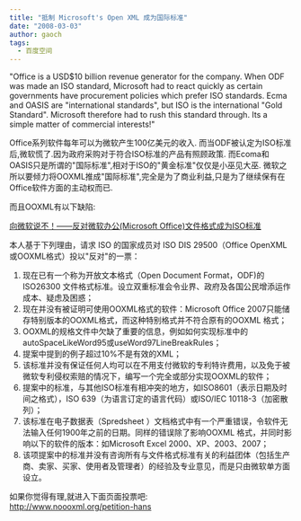 ```yaml
---
title: "抵制 Microsoft's Open XML 成为国际标准"
date: "2008-03-03"
author: gaoch
tags:
  - 百度空间
---
```


"Office is a USD$10 billion revenue generator for the company. When ODF
was made an ISO standard, Microsoft had to react quickly as certain
governments have procurement policies which prefer ISO standards. Ecma
and OASIS are "international standards", but ISO is the international
"Gold Standard". Microsoft therefore had to rush this standard through.
Its a simple matter of commercial interests!"  
  
Office系列软件每年可以为微软产生100亿美元的收入.
而当ODF被认定为ISO标准后,微软慌了.因为政府采购对于符合ISO标准的产品有照顾政策.
而Ecoma和OASIS只是所谓的"国际标准",相对于ISO的"黄金标准"仅仅是小巫见大巫.
微软之所以要倾力将OOXML推成"国际标准",完全是为了商业利益,只是为了继续保有在Office软件方面的主动权而已.  
  
而且OOXML有以下缺陷:  
  
[向微软说不！——反对微软办公(Microsoft
Office)文件格式成为ISO标准](http://www.noooxml.org/petition-hans)

本人基于下列理由，请求 ISO 的国家成员对 ISO DIS 29500（Office
OpenXML或OOXML格式）投以"反对"的一票：

1.  现在已有一个称为开放文本格式（Open Document Format，ODF)的ISO26300
    文件格式标准。设立双重标准会令业界、政府及各国公民增添运作成本、疑虑及困惑；
2.  现在并没有被证明可使用OOXML格式的软件：Microsoft Office
    2007只能储存特别版本的OOXML格式，而这种特别格式并不符合原有的OOXML
    格式；
3.  OOXML的规格文件中欠缺了重要的信息，例如如何实现标准中的autoSpaceLikeWord95或useWord97LineBreakRules；
4.  提案中提到的例子超过10%不是有效的XML；
5.  该标准并没有保证任何人均可以在不用支付微软的专利特许费用，以及免于被微软专利侵权索赔的情况下，编写一个完全或部分实现OOXML的软件；
6.  提案中的标准，与其他ISO标准有相冲突的地方，如ISO8601（表示日期及时间之格式），ISO
    639（为语言订定的语言代码）或ISO/IEC 10118-3（加密散列）；
7.  该标准在电子数据表（Spredsheet
    ）文档格式中有一个严重错误，令软件无法输入任何1900年之前的日期。同样的错误除了影响OOXML
    格式，并同时影响以下的软件的版本：如Microsoft Excel
    2000、XP、2003、2007；
8.  该项提案中的标准并没有咨询所有与文件格式标准有关的利益团体（包括生产商、卖家、买家、使用者及管理者）的经验及专业意见，而是只由微软单方面设立。

  
如果你觉得有理,就进入下面页面投票吧:  
http://www.noooxml.org/petition-hans  
